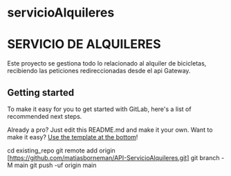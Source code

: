 # servicioAlquileres

# SERVICIO DE ALQUILERES

Este proyecto se gestiona todo lo relacionado al alquiler de bicicletas, recibiendo las peticiones redireccionadas desde el api Gateway.

## Getting started

To make it easy for you to get started with GitLab, here's a list of recommended next steps.

Already a pro? Just edit this README.md and make it your own. Want to make it easy? [Use the template at the bottom](#editing-this-readme)!


cd existing_repo
git remote add origin [https://github.com/matiasborneman/API-ServicioAlquileres.git]
git branch -M main
git push -uf origin main
```


